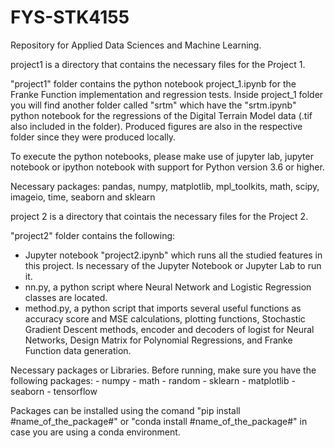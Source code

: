 # FYS-STK4155
Repository for Applied Data Sciences and Machine Learning.

project1 is a directory that contains the necessary files for the Project 1.

  "project1" folder contains the python notebook project_1.ipynb for the Franke Function implementation and regression tests.
  Inside project_1 folder you will find another folder called "srtm" which have the "srtm.ipynb" python notebook for the regressions of the Digital Terrain Model data  (.tif also included in the folder).
  Produced figures are also in the respective folder since they were produced locally.

  To execute the python notebooks, please make use of jupyter lab, jupyter notebook or ipython notebook with support for Python version 3.6 or higher.

  Necessary packages: pandas, numpy, matplotlib, mpl_toolkits, math, scipy, imageio, time, seaborn and sklearn

project 2 is a directory that cointais the necessary files for the Project 2.

  "project2" folder contains the following:
  - Jupyter notebook "project2.ipynb" which runs all the studied features in this project. Is necessary of the Jupyter Notebook or Jupyter Lab to run it.
  - nn.py, a python script where Neural Network and Logistic Regression classes are located.
  - method.py, a python script that imports several useful functions as accuracy score and MSE calculations, plotting functions, Stochastic Gradient Descent methods, encoder and decoders of logist for Neural Networks, Design Matrix for Polynomial Regressions, and Franke Function data generation.
  
Necessary packages or Libraries. Before running, make sure you have the following packages:
    - numpy
    - math
    - random
    - sklearn
    - matplotlib
    - seaborn
    - tensorflow
    
Packages can be installed using the comand "pip install #name_of_the_package#" or "conda install #name_of_the_package#" in case you are using a conda environment.
  
